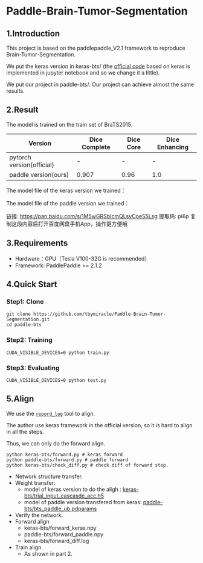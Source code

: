 # Paddle-Brain-Tumor-Segmentation

## 1.Introduction
This project is based on the paddlepaddle_V2.1 framework to reproduce Brain-Tumor-Segmentation. 

We put the keras version in keras-bts/ (the [official code](https://github.com/jadevaibhav/Brain-Tumor-Segmentation-using-Deep-Neural-networks) based on keras is implemented in jupyter notebook and so we change it a little). 

We put our project in paddle-bts/. Our project can achieve almost the same results. 
## 2.Result

The model is trained on the train set of BraTS2015.

 Version | Dice Complete | Dice Core | Dice Enhancing
 ---- | ----- | -----  | -----
 pytorch version(official)  | -  | - | -
 paddle version(ours) | 0.907|  0.96 | 1.0


The model file of the keras version we trained：


The model file of the paddle version we trained：

链接: https://pan.baidu.com/s/1M5wGRSbIcmQLsvCoeS5Lsg 提取码: pi6p 复制这段内容后打开百度网盘手机App，操作更方便哦


## 3.Requirements

 * Hardware：GPU（Tesla V100-32G is recommended）
 * Framework:  PaddlePaddle >= 2.1.2


## 4.Quick Start

### Step1: Clone

``` 
git clone https://github.com/tbymiracle/Paddle-Brain-Tumor-Segmentation.git
cd paddle-bts
``` 

### Step2: Training

```  
CUDA_VISIBLE_DEVICES=0 python train.py
```  
### Step3: Evaluating

```  
CUDA_VISIBLE_DEVICES=0 python test.py
```  

## 5.Align

We use the [`repord_log`](https://github.com/WenmuZhou/reprod_log) tool to align.

The author use keras framework in the official version, so it is hard to align in all the steps.

Thus, we can only do the forward align.

```  
python keras-bts/forward.py # keras forward
python paddle-bts/forward.py # paddle forward
python keras-bts/check_diff.py # check diff of forward step.
```  

        
* Network structure transfer.
* Weight transfer:
  * model of keras version to do the aligh : [keras-bts/trial_input_cascasde_acc.h5](https://github.com/tbymiracle/Paddle-Brain-Tumor-Segmentation/blob/main/keras-bts/trial_input_cascasde_acc.h5)
  * model of paddle version transfered from keras: [paddle-bts/bts_paddle_ub.pdparams](https://github.com/tbymiracle/Paddle-Brain-Tumor-Segmentation/blob/main/paddle-bts/bts_paddle_ub.pdparams) 
* Verify the network.
* Forward align
  * keras-bts/forward_keras.npy
  * paddle-bts/forward_paddle.npy
  * keras-bts/forward_diff.log
* Train align
  * As shown in part 2.
